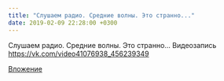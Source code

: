 ```yaml
---
title: "Слушаем радио. Средние волны. Это странно..."
date: 2019-02-09 22:28:00 +0300
---
```


Слушаем радио. Средние волны. Это странно...
Видеозапись
https://vk.com/video41076938_456239349

[Вложение](https://vk.com/video41076938_456239349)
